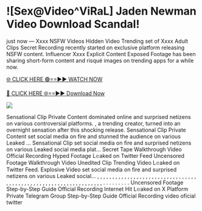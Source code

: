 # ![Sex@Video^ViRaL] Jaden Newman Video Download Scandal!

just now — Xxxx NSFW Videos Hidden Video Trending set of Xxxx Adult Clips Secret Recording recently started on exclusive platform releasing NSFW content. Influencer Xxxx Explicit Content Exposed Footage has been sharing short-form content and risqué images on trending apps for a while now.

[🌐 CLICK HERE 🟢==►► WATCH NOW](https://tinyurl.com/topvvv?st=viral&si=gh)

[🔴 CLICK HERE 🌐==►► Download Now](https://tinyurl.com/topvvv?st=viral&si=gh)

[![](https://t4.ftcdn.net/jpg/00/89/87/57/360_F_89875724_hMf6q0pOUbIm38tYOeJTOKDftmRMQnny.jpg)](https://tinyurl.com/topvvv?st=viral&si=gh)

Sensational Clip Private Content dominated online and surprised netizens on various controversial platforms. , a trending creator, turned into an overnight sensation after this shocking release. Sensational Clip Private Content set social media on fire and stunned the audience on various Leaked … Sensational Clip set social media on fire and surprised netizens on various Leaked social media plat… Secret Tape Walkthrough Video Official Recording Hyped Footage L𝚎aked on Twitter Feed Uncensored Footage Walkthrough Video Unedited Clip Trending Video L𝚎aked on Twitter Feed. Explosive Video set social media on fire and surprised netizens on various Leaked social… , , , , , , , , , , , , , , , , , , , , , , , , , , , , , , , , , , , , , , , , , , , , , , , , , , , , , , , , , , , , , , , , , . . . . . . . . . Uncensored Footage Step-by-Step Guide Official Recording Internet Hit L𝚎aked on X Platform Private Telegram Group Step-by-Step Guide Official Recording video oficial twitter
